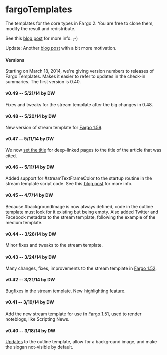 fargoTemplates
==============

The templates for the core types in Fargo 2. You are free to clone them, modify the result and redistribute. 

See this <a href="http://fargo.io/blog/2014/02/01/templatesInGithub.html">blog post</a> for more info. ;-)

Update: Another <a href="http://scripting.com/2014/03/07/myTemplatesAreOpenSource.html">blog post</a> with a bit more motivation. 

#### Versions

Starting on March 18, 2014, we're giving version numbers to releases of Fargo Templates. Makes it easier to refer to updates in the check-in summaries. The first version is 0.40.

#### v0.49 -- 5/21/14 by DW

Fixes and tweaks for the stream template after the big changes in 0.48.

#### v0.48 -- 5/20/14 by DW

New version of stream template for <a href="http://fargo.io/blog/2014/05/20/fargo159.html">Fargo 1.59</a>.

#### v0.47 -- 5/11/14 by DW

We now <a href="http://fargo.io/blog/2014/05/11/settingPageTitleOn.html">set the title</a> for deep-linked pages to the title of the article that was cited. 

#### v0.46 -- 5/11/14 by DW

Added support for #streamTextFrameColor to the startup routine in the stream template script code. See this <a href="http://fargo.io/blog/2014/05/11/settingFrameColorOnStreamTypes.html">blog post</a> for more info.

#### v0.45 -- 4/7/14 by DW

Because #backgroundImage is now always defined, code in the outline template must look for it existing but being empty. Also added Twitter and Facebook metadata to the stream template, following the example of the medium template.

#### v0.44 -- 3/26/14 by DW

Minor fixes and tweaks to the stream template.

#### v0.43 -- 3/24/14 by DW

Many changes, fixes, improvements to the stream template in <a href="http://fargo.io/blog/2014/03/24/fargo152.html">Fargo 1.52</a>. 

#### v0.42 -- 3/21/14 by DW

Bugfixes in the stream template. New highlighting <a href="http://scripting.com/2014/03/20/#a1395355896">feature</a>. 

#### v0.41 -- 3/19/14 by DW

Add the new stream template for use in <a href="http://fargo.io/blog/2014/03/18/testingFargo151.html">Fargo 1.51</a>, used to render noteblogs, like Scripting News.

#### v0.40 -- 3/18/14 by DW

<a href="http://fargo.io/blog/2014/03/18/updatedOutlineTemplate.html">Updates</a> to the outline template, allow for a background image, and make the slogan not-visible by default. 
